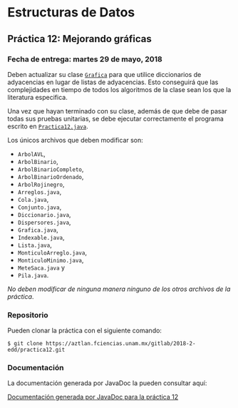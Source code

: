 Estructuras de Datos
====================

Práctica 12: Mejorando gráficas
-------------------------------

### Fecha de entrega: martes 29 de mayo, 2018

Deben actualizar su clase
[`Grafica`](https://aztlan.fciencias.unam.mx/gitlab/2018-2-edd/practica12/blob/master/src/mx/unam/ciencias/edd/Grafica.java)
para que utilice diccionarios de adyacencias en lugar de listas de
adyacencias. Esto conseguirá que las complejidades en tiempo de todos los
algoritmos de la clase sean los que la literatura especifica.

Una vez que hayan terminado con su clase, además de que debe de pasar todas sus
pruebas unitarias, se debe ejecutar correctamente el programa escrito en
[`Practica12.java`](https://aztlan.fciencias.unam.mx/gitlab/2018-2-edd/practica12/blob/master/src/mx/unam/ciencias/edd/Practica12.java).

Los únicos archivos que deben modificar son:

* `ArbolAVL`,
* `ArbolBinario`,
* `ArbolBinarioCompleto`,
* `ArbolBinarioOrdenado`,
* `ArbolRojinegro`,
* `Arreglos.java`,
* `Cola.java`,
* `Conjunto.java`,
* `Diccionario.java`,
* `Dispersores.java`,
* `Grafica.java`,
* `Indexable.java`,
* `Lista.java`,
* `MonticuloArreglo.java`,
* `MonticuloMinimo.java`,
* `MeteSaca.java` y
* `Pila.java`.

*No deben modificar de ninguna manera ninguno de los otros archivos de la
práctica*.

### Repositorio

Pueden clonar la práctica con el siguiente comando:

```shell
$ git clone https://aztlan.fciencias.unam.mx/gitlab/2018-2-edd/practica12.git
```

### Documentación

La documentación generada por JavaDoc la pueden consultar aquí:

[Documentación generada por JavaDoc para la práctica 12](https://aztlan.fciencias.unam.mx/~canek/2018-2-edd/practica12/)
